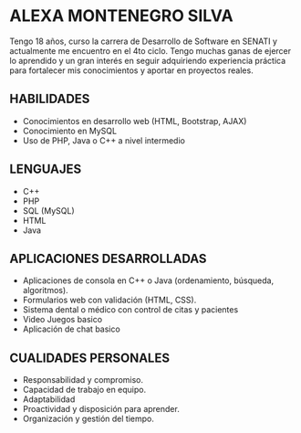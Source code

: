 # ALEXA MONTENEGRO SILVA

Tengo 18 años, curso la carrera de Desarrollo de Software en SENATI y 
actualmente me encuentro en el 4to ciclo. Tengo muchas ganas de ejercer 
lo aprendido y un gran interés en seguir adquiriendo experiencia práctica 
para fortalecer mis conocimientos y aportar en proyectos reales.

## HABILIDADES 

- Conocimientos en desarrollo web (HTML, Bootstrap, AJAX)
- Conocimiento en MySQL 
- Uso de PHP, Java o C++ a nivel intermedio

## LENGUAJES

- C++
- PHP
- SQL (MySQL)
- HTML
- Java 

## APLICACIONES DESARROLLADAS

- Aplicaciones de consola en C++ o Java (ordenamiento, búsqueda, algoritmos).
- Formularios web con validación (HTML, CSS).
- Sistema dental o médico con control de citas y pacientes
- Video Juegos basico
- Aplicación de chat basico

## CUALIDADES PERSONALES

- Responsabilidad y compromiso.
- Capacidad de trabajo en equipo.
- Adaptabilidad
- Proactividad y disposición para aprender.
- Organización y gestión del tiempo.
